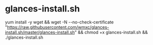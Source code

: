 # glances-install.sh

yum install -y wget && wget -N --no-check-certificate "https://raw.githubusercontent.com/wmxc/glances-install.sh/master/glances-install.sh" && chmod +x glances-install.sh && ./glances-install.sh

